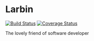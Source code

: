 
# Larbin
[![Build Status](https://travis-ci.org/wadinj/Larbin.svg?branch=master)](https://travis-ci.org/wadinj/Larbin)
[![Coverage Status](https://coveralls.io/repos/github/wadinj/Larbin/badge.svg?branch=master)](https://coveralls.io/github/wadinj/Larbin?branch=master)

The lovely friend of software developer
